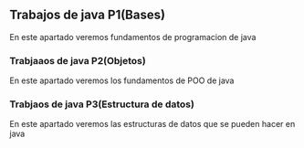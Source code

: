 ## Trabajos de java P1(Bases)
En este apartado veremos fundamentos de programacion de java

### Trabjaaos de java P2(Objetos)
En este apartado veremos los fundamentos de POO de java

### Trabjaos de java P3(Estructura de datos)
En este apartado veremos las estructuras de datos que se pueden hacer en java
